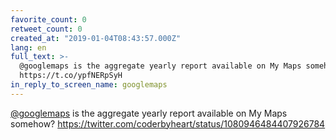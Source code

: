 ```yaml
---
favorite_count: 0
retweet_count: 0
created_at: "2019-01-04T08:43:57.000Z"
lang: en
full_text: >-
  @googlemaps is the aggregate yearly report available on My Maps somehow?
  https://t.co/ypfNERpSyH
in_reply_to_screen_name: googlemaps
---
```


[@googlemaps](https://twitter.com/googlemaps) is the aggregate yearly report
available on My Maps somehow?
<https://twitter.com/coderbyheart/status/1080946484407926784>
